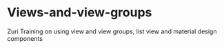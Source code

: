 # Views-and-view-groups
Zuri Training on using view and view groups, list view and material design components
